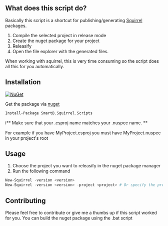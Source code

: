 ## What does this script do?

Basically this script is a shortcut for publishing/generating  [Squirrel](https://github.com/Squirrel/Squirrel.Windows) packages.

1. Compile the selected project in release mode
1. Create the nuget package for your project
1. Releasify
1. Open the file explorer with the generated files.

When working with squirrel, this is very time consuming so the script does all this for you automatically.

## Installation
[![NuGet](https://img.shields.io/nuget/v/SmartB.Squirrel.Scripts.svg?style=flat-square)](https://www.nuget.org/packages/SmartB.Squirrel.Scripts)

Get the package via [nuget](https://www.nuget.org/packages/SmartB.Squirrel.Scripts)

    Install-Package SmartB.Squirrel.Scripts
    
:information_source:** Make sure that your .csproj name matches your .nuspec name. **


For example if you have MyProject.csproj you must have MyProject.nuspec in your project's root

## Usage 

1. Choose the project you want to releasify in the nuget package manager
1. Run the following command
```powershell
New-Squirrel -version <version>
New-Squirrel -version <version> -project <project> # Or specify the project name (Default is current)
```

## Contributing

Please feel free to contribute or give me a thumbs up if this script worked for you.
You can build the nuget package using the .bat script
